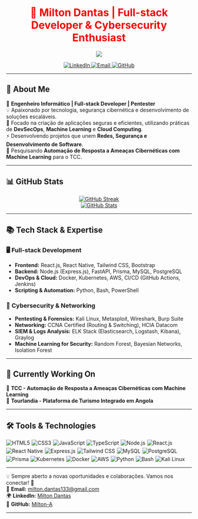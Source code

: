 <h1 align="center" style="color: #F70000;">🚀 Milton Dantas | Full-stack Developer & Cybersecurity Enthusiast</h1>

<p align="center">
  <a href="https://git.io/typing-svg">
    <img src="https://readme-typing-svg.demolab.com?font=Fira+Code&weight=600&size=32&pause=1000&color=F70000&center=true&width=720&height=80&lines=Cybersecurity+%7C+Network+%7C;Software+Engineer;Pentester+%7C+%7C+Cloud;Automating">
  </a>
</p>

<p align="center">
  <a href="https://www.linkedin.com/in/milton-dantas-76a411239/">
    <img src="https://img.shields.io/badge/LinkedIn-0077B5?style=for-the-badge&logo=linkedin&logoColor=white" alt="LinkedIn">
  </a>
  <a href="mailto:milton.dantas.dev@gmail.com">
    <img src="https://img.shields.io/badge/Email-D14836?style=for-the-badge&logo=gmail&logoColor=white" alt="Email">
  </a>
  <a href="https://github.com/Milton-A">
    <img src="https://img.shields.io/badge/GitHub-181717?style=for-the-badge&logo=github&logoColor=white" alt="GitHub">
  </a>
</p>

---

## 🚀 About Me

🎯 **Engenheiro Informático | Full-stack Developer | Pentester**  
💡 Apaixonado por tecnologia, segurança cibernética e desenvolvimento de soluções escaláveis.  
🔐 Focado na criação de aplicações seguras e eficientes, utilizando práticas de **DevSecOps**, **Machine Learning** e **Cloud Computing**.  
⚡ Desenvolvendo projetos que unem **Redes, Segurança e Desenvolvimento de Software**.  
📖 Pesquisando **Automação de Resposta a Ameaças Cibernéticas com Machine Learning** para o TCC.  

---

## 📊 GitHub Stats

<p align="center">
  <a href="https://git.io/streak-stats">
    <img src="https://streak-stats.demolab.com?user=Milton-A&theme=dark&border_radius=6" alt="GitHub Streak">
  </a>
  <br/>
  <a href="https://github.com/anuraghazra/github-readme-stats">
    <img src="https://github-readme-stats.vercel.app/api?username=Milton-A&show_icons=true&theme=dark&count_private=true" alt="GitHub Stats">
  </a>
</p>

---

## 📚 Tech Stack & Expertise

### 🖥️ **Full-stack Development**
- **Frontend:** React.js, React Native, Tailwind CSS, Bootstrap
- **Backend:** Node.js (Express.js), FastAPI, Prisma, MySQL, PostgreSQL
- **DevOps & Cloud:** Docker, Kubernetes, AWS, CI/CD (GitHub Actions, Jenkins)
- **Scripting & Automation:** Python, Bash, PowerShell

### 🔐 **Cybersecurity & Networking**
- **Pentesting & Forensics:** Kali Linux, Metasploit, Wireshark, Burp Suite
- **Networking:** CCNA Certified (Routing & Switching), HCIA Datacom
- **SIEM & Logs Analysis:** ELK Stack (Elasticsearch, Logstash, Kibana), Graylog
- **Machine Learning for Security:** Random Forest, Bayesian Networks, Isolation Forest

---

## 🎯 Currently Working On

🔹 **TCC - Automação de Resposta a Ameaças Cibernéticas com Machine Learning**  
🔹 **Tourlandia - Plataforma de Turismo Integrado em Angola**  

---

## 🛠️ Tools & Technologies

<div align="center" style="display: flex; flex-wrap: wrap; gap: 5px;">
  <img src="https://img.shields.io/badge/HTML5-E34F26?style=for-the-badge&logo=html5&logoColor=white" alt="HTML5">
  <img src="https://img.shields.io/badge/CSS-239120?&style=for-the-badge&logo=css3&logoColor=white" alt="CSS3">
  <img src="https://img.shields.io/badge/JavaScript-F7DF1E?style=for-the-badge&logo=javascript&logoColor=black" alt="JavaScript">
  <img src="https://img.shields.io/badge/TypeScript-007ACC?style=for-the-badge&logo=typescript&logoColor=white" alt="TypeScript">
  <img src="https://img.shields.io/badge/Node.js-43853D?style=for-the-badge&logo=node.js&logoColor=white" alt="Node.js">
  <img src="https://img.shields.io/badge/React-20232A?style=for-the-badge&logo=react&logoColor=61DAFB" alt="React.js">
  <img src="https://img.shields.io/badge/React_Native-20232A?style=for-the-badge&logo=react&logoColor=61DAFB" alt="React Native">
  <img src="https://img.shields.io/badge/Express.js-404D59?style=for-the-badge" alt="Express.js">
  <img src="https://img.shields.io/badge/Tailwind_CSS-38B2AC?style=for-the-badge&logo=tailwind-css&logoColor=white" alt="Tailwind CSS">
  <img src="https://img.shields.io/badge/MySQL-00000F?style=for-the-badge&logo=mysql&logoColor=white" alt="MySQL">
  <img src="https://img.shields.io/badge/PostgreSQL-336791?style=for-the-badge&logo=postgresql&logoColor=white" alt="PostgreSQL">
  <img src="https://img.shields.io/badge/Prisma-3982CE?style=for-the-badge&logo=Prisma&logoColor=white" alt="Prisma">
  <img src="https://img.shields.io/badge/Kubernetes-326CE5?style=for-the-badge&logo=kubernetes&logoColor=white" alt="Kubernetes">
  <img src="https://img.shields.io/badge/Docker-2496ED?style=for-the-badge&logo=docker&logoColor=white" alt="Docker">
  <img src="https://img.shields.io/badge/AWS-232F3E?style=for-the-badge&logo=amazon-aws&logoColor=white" alt="AWS">
  <img src="https://img.shields.io/badge/Python-3776AB?style=for-the-badge&logo=python&logoColor=white" alt="Python">
  <img src="https://img.shields.io/badge/Bash-121011?style=for-the-badge&logo=gnu-bash&logoColor=white" alt="Bash">
  <img src="https://img.shields.io/badge/Kali_Linux-557C94?style=for-the-badge&logo=kalilinux&logoColor=white" alt="Kali Linux">
</div>

---

💡 Sempre aberto a novas oportunidades e colaborações. Vamos nos conectar! 🚀  
📩 **Email:** [milton.dantas133@gmail.com](mailto:milton.dantas133@gmail.com)  
🌍 **LinkedIn:** [Milton Dantas](https://www.linkedin.com/in/milton-dantas)  
🐙 **GitHub:** [Milton-A](https://github.com/Milton-A)  

---

